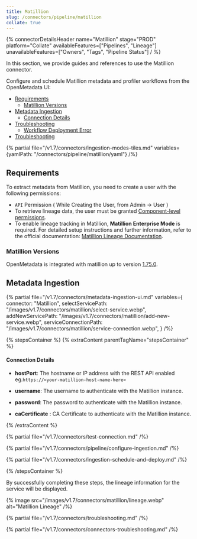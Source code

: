 ```yaml
---
title: Matillion
slug: /connectors/pipeline/matillion
collate: true
---
```


{% connectorDetailsHeader
name="Matillion"
stage="PROD"
platform="Collate"
availableFeatures=["Pipelines", "Lineage"]
unavailableFeatures=["Owners", "Tags", "Pipeline Status"]
/ %}


In this section, we provide guides and references to use the Matillion connector.

Configure and schedule Matillion metadata and profiler workflows from the OpenMetadata UI:

- [Requirements](#requirements)
    - [Matillion Versions](#matillion-versions)
- [Metadata Ingestion](#metadata-ingestion)
    - [Connection Details](#connection-details)
- [Troubleshooting](#troubleshooting)
    - [Workflow Deployment Error](#workflow-deployment-error)
- [Troubleshooting](#troubleshooting)

{% partial file="/v1.7/connectors/ingestion-modes-tiles.md" variables={yamlPath: "/connectors/pipeline/matillion/yaml"} /%}

## Requirements
To extract metadata from Matillion, you need to create a user with the following permissions:

- `API` Permission ( While Creating the User, from Admin -> User )
- To retrieve lineage data, the user must be granted [Component-level permissions](https://docs.matillion.com/metl/docs/2932106/#component).
- To enable lineage tracking in Matillion, **Matillion Enterprise Mode** is required. For detailed setup instructions and further information, refer to the official documentation: [Matillion Lineage Documentation](https://docs.matillion.com/metl/docs/2881895/).

### Matillion Versions

OpenMetadata is integrated with matillion up to version [1.75.0](https://docs.matillion.io/getting-started).

## Metadata Ingestion

{% partial 
    file="/v1.7/connectors/metadata-ingestion-ui.md" 
    variables={
        connector: "Matillion", 
        selectServicePath: "/images/v1.7/connectors/matillion/select-service.webp",
        addNewServicePath: "/images/v1.7/connectors/matillion/add-new-service.webp",
        serviceConnectionPath: "/images/v1.7/connectors/matillion/service-connection.webp",
    } 
/%}

{% stepsContainer %}
{% extraContent parentTagName="stepsContainer" %}

#### Connection Details

- **hostPort**: The hostname or IP address with the REST API enabled eg.`https://<your-matillion-host-name-here>`

- **username**: The username to authenticate with the Matillion instance.

- **password**: The password to authenticate with the Matillion instance.

- **caCertificate** : CA Certificate to authenticate with the Matillion instance.

{% /extraContent %}

{% partial file="/v1.7/connectors/test-connection.md" /%}

{% partial file="/v1.7/connectors/pipeline/configure-ingestion.md" /%}

{% partial file="/v1.7/connectors/ingestion-schedule-and-deploy.md" /%}

{% /stepsContainer %}

By successfully completing these steps, the lineage information for the service will be displayed.

{% image
  src="/images/v1.7/connectors/matillion/lineage.webp"
  alt="Matillion Lineage" /%}

{% partial file="/v1.7/connectors/troubleshooting.md" /%}

{% partial file="/v1.7/connectors/connectors-troubleshooting.md" /%}
